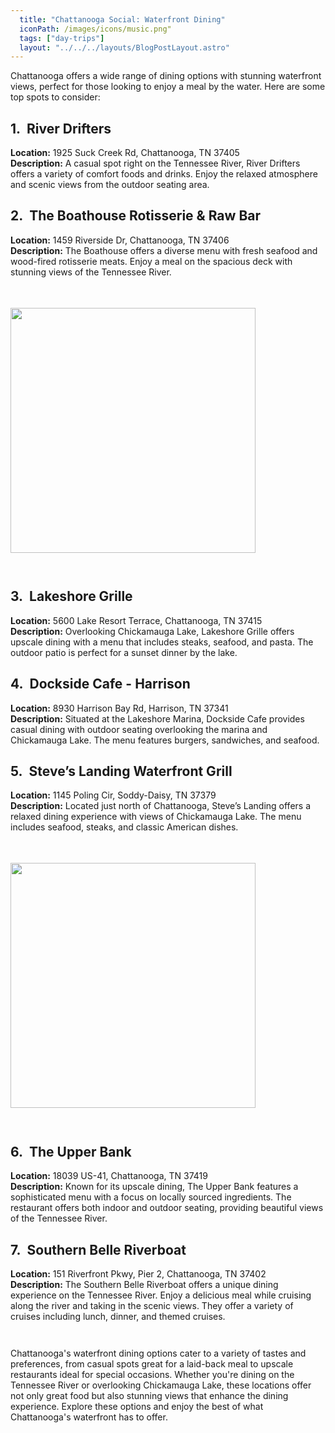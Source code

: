 ```yaml
---
  title: "Chattanooga Social: Waterfront Dining"
  iconPath: /images/icons/music.png"
  tags: ["day-trips"]
  layout: "../../../layouts/BlogPostLayout.astro"
---
```

<style>
  @media (min-width: 768px) {
    .responsive-box {
      width: 28em !important;
      height: 28em !important;
    }
  }
</style>

<div>
  <div>
    Chattanooga offers a wide range of dining options with stunning waterfront views, perfect for those looking to enjoy a meal by the water. Here are some top spots to consider:
  </div>

  <div class="pb-2">
    <h2><span class="color-pink">1.</span>&nbsp;&nbsp;River Drifters</h2>
    <div class="mb-0p5"><b>Location:</b> 1925 Suck Creek Rd, Chattanooga, TN 37405</div>
    <div class="mb-0p5"><b>Description:</b> A casual spot right on the Tennessee River, River Drifters offers a variety of comfort foods and drinks. Enjoy the relaxed atmosphere and scenic views from the outdoor seating area.</div>
  </div>

  <div class="pb-2">
    <h2><span class="color-pink">2.</span>&nbsp;&nbsp;The Boathouse Rotisserie & Raw Bar</h2>
    <div class="mb-0p5"><b>Location:</b> 1459 Riverside Dr, Chattanooga, TN 37406</div>
    <div class="mb-0p5"><b>Description:</b> The Boathouse offers a diverse menu with fresh seafood and wood-fired rotisserie meats. Enjoy a meal on the spacious deck with stunning views of the Tennessee River.</div>
  </div>

  <div class="flex justify-center">
    <image src="/images/chattanooga_guides/social/waterfront_dining1.webp" class="responsive-box" style="width: 20em; height: 20em; margin-bottom: 2em; margin-top: 3.5em;">
  </div>

  <div class="pb-2">
    <h2><span class="color-pink">3.</span>&nbsp;&nbsp;Lakeshore Grille</h2>
    <div class="mb-0p5"><b>Location:</b> 5600 Lake Resort Terrace, Chattanooga, TN 37415</div>
    <div class="mb-0p5"><b>Description:</b> Overlooking Chickamauga Lake, Lakeshore Grille offers upscale dining with a menu that includes steaks, seafood, and pasta. The outdoor patio is perfect for a sunset dinner by the lake.</div>
  </div>

  <div class="pb-2">
    <h2><span class="color-pink">4.</span>&nbsp;&nbsp;Dockside Cafe - Harrison</h2>
    <div class="mb-0p5"><b>Location:</b> 8930 Harrison Bay Rd, Harrison, TN 37341</div>
    <div class="mb-0p5"><b>Description:</b> Situated at the Lakeshore Marina, Dockside Cafe provides casual dining with outdoor seating overlooking the marina and Chickamauga Lake. The menu features burgers, sandwiches, and seafood.</div>
  </div>

  <div class="pb-2">
    <h2><span class="color-pink">5.</span>&nbsp;&nbsp;Steve’s Landing Waterfront Grill</h2>
    <div class="mb-0p5"><b>Location:</b> 1145 Poling Cir, Soddy-Daisy, TN 37379</div>
    <div class="mb-0p5"><b>Description:</b> Located just north of Chattanooga, Steve’s Landing offers a relaxed dining experience with views of Chickamauga Lake. The menu includes seafood, steaks, and classic American dishes.</div>
  </div>

  <div class="flex justify-center">
    <image src="/images/chattanooga_guides/social/waterfront_dining2.webp" class="responsive-box" style="width: 20em; height: 20em; margin-bottom: 2em; margin-top: 3.5em;">
  </div>

  <div class="pb-2">
    <h2><span class="color-pink">6.</span>&nbsp;&nbsp;The Upper Bank</h2>
    <div class="mb-0p5"><b>Location:</b> 18039 US-41, Chattanooga, TN 37419</div>
    <div class="mb-0p5"><b>Description:</b> Known for its upscale dining, The Upper Bank features a sophisticated menu with a focus on locally sourced ingredients. The restaurant offers both indoor and outdoor seating, providing beautiful views of the Tennessee River.</div>
  </div>

  <div class="pb-2">
    <h2><span class="color-pink">7.</span>&nbsp;&nbsp;Southern Belle Riverboat</h2>
    <div class="mb-0p5"><b>Location:</b> 151 Riverfront Pkwy, Pier 2, Chattanooga, TN 37402</div>
    <div class="mb-0p5"><b>Description:</b> The Southern Belle Riverboat offers a unique dining experience on the Tennessee River. Enjoy a delicious meal while cruising along the river and taking in the scenic views. They offer a variety of cruises including lunch, dinner, and themed cruises.</div>
  </div>

  <div style="margin-top: 3em;">Chattanooga's waterfront dining options cater to a variety of tastes and preferences, from casual spots great for a laid-back meal to upscale restaurants ideal for special occasions. Whether you're dining on the Tennessee River or overlooking Chickamauga Lake, these locations offer not only great food but also stunning views that enhance the dining experience. Explore these options and enjoy the best of what Chattanooga's waterfront has to offer.</div>
</div>
